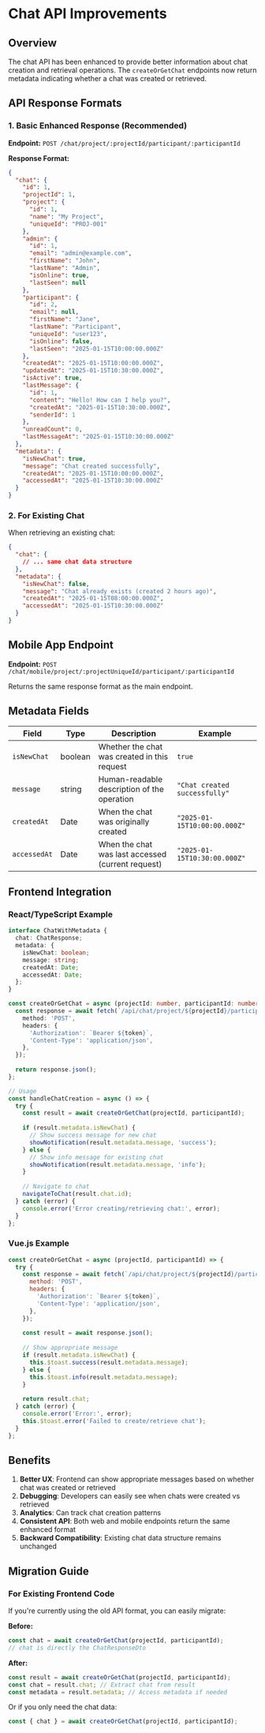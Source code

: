 # Chat API Improvements

## Overview

The chat API has been enhanced to provide better information about chat creation and retrieval operations. The `createOrGetChat` endpoints now return metadata indicating whether a chat was created or retrieved.

## API Response Formats

### 1. Basic Enhanced Response (Recommended)

**Endpoint:** `POST /chat/project/:projectId/participant/:participantId`

**Response Format:**
```json
{
  "chat": {
    "id": 1,
    "projectId": 1,
    "project": {
      "id": 1,
      "name": "My Project",
      "uniqueId": "PROJ-001"
    },
    "admin": {
      "id": 1,
      "email": "admin@example.com",
      "firstName": "John",
      "lastName": "Admin",
      "isOnline": true,
      "lastSeen": null
    },
    "participant": {
      "id": 2,
      "email": null,
      "firstName": "Jane",
      "lastName": "Participant",
      "uniqueId": "user123",
      "isOnline": false,
      "lastSeen": "2025-01-15T10:00:00.000Z"
    },
    "createdAt": "2025-01-15T10:00:00.000Z",
    "updatedAt": "2025-01-15T10:30:00.000Z",
    "isActive": true,
    "lastMessage": {
      "id": 1,
      "content": "Hello! How can I help you?",
      "createdAt": "2025-01-15T10:30:00.000Z",
      "senderId": 1
    },
    "unreadCount": 0,
    "lastMessageAt": "2025-01-15T10:30:00.000Z"
  },
  "metadata": {
    "isNewChat": true,
    "message": "Chat created successfully",
    "createdAt": "2025-01-15T10:00:00.000Z",
    "accessedAt": "2025-01-15T10:30:00.000Z"
  }
}
```

### 2. For Existing Chat

When retrieving an existing chat:

```json
{
  "chat": {
    // ... same chat data structure
  },
  "metadata": {
    "isNewChat": false,
    "message": "Chat already exists (created 2 hours ago)",
    "createdAt": "2025-01-15T08:00:00.000Z",
    "accessedAt": "2025-01-15T10:30:00.000Z"
  }
}
```

## Mobile App Endpoint

**Endpoint:** `POST /chat/mobile/project/:projectUniqueId/participant/:participantId`

Returns the same response format as the main endpoint.

## Metadata Fields

| Field | Type | Description | Example |
|-------|------|-------------|---------|
| `isNewChat` | boolean | Whether the chat was created in this request | `true` |
| `message` | string | Human-readable description of the operation | `"Chat created successfully"` |
| `createdAt` | Date | When the chat was originally created | `"2025-01-15T10:00:00.000Z"` |
| `accessedAt` | Date | When the chat was last accessed (current request) | `"2025-01-15T10:30:00.000Z"` |

## Frontend Integration

### React/TypeScript Example

```typescript
interface ChatWithMetadata {
  chat: ChatResponse;
  metadata: {
    isNewChat: boolean;
    message: string;
    createdAt: Date;
    accessedAt: Date;
  };
}

const createOrGetChat = async (projectId: number, participantId: number): Promise<ChatWithMetadata> => {
  const response = await fetch(`/api/chat/project/${projectId}/participant/${participantId}`, {
    method: 'POST',
    headers: {
      'Authorization': `Bearer ${token}`,
      'Content-Type': 'application/json',
    },
  });
  
  return response.json();
};

// Usage
const handleChatCreation = async () => {
  try {
    const result = await createOrGetChat(projectId, participantId);
    
    if (result.metadata.isNewChat) {
      // Show success message for new chat
      showNotification(result.metadata.message, 'success');
    } else {
      // Show info message for existing chat
      showNotification(result.metadata.message, 'info');
    }
    
    // Navigate to chat
    navigateToChat(result.chat.id);
  } catch (error) {
    console.error('Error creating/retrieving chat:', error);
  }
};
```

### Vue.js Example

```javascript
const createOrGetChat = async (projectId, participantId) => {
  try {
    const response = await fetch(`/api/chat/project/${projectId}/participant/${participantId}`, {
      method: 'POST',
      headers: {
        'Authorization': `Bearer ${token}`,
        'Content-Type': 'application/json',
      },
    });
    
    const result = await response.json();
    
    // Show appropriate message
    if (result.metadata.isNewChat) {
      this.$toast.success(result.metadata.message);
    } else {
      this.$toast.info(result.metadata.message);
    }
    
    return result.chat;
  } catch (error) {
    console.error('Error:', error);
    this.$toast.error('Failed to create/retrieve chat');
  }
};
```

## Benefits

1. **Better UX**: Frontend can show appropriate messages based on whether chat was created or retrieved
2. **Debugging**: Developers can easily see when chats were created vs retrieved
3. **Analytics**: Can track chat creation patterns
4. **Consistent API**: Both web and mobile endpoints return the same enhanced format
5. **Backward Compatibility**: Existing chat data structure remains unchanged

## Migration Guide

### For Existing Frontend Code

If you're currently using the old API format, you can easily migrate:

**Before:**
```typescript
const chat = await createOrGetChat(projectId, participantId);
// chat is directly the ChatResponseDto
```

**After:**
```typescript
const result = await createOrGetChat(projectId, participantId);
const chat = result.chat; // Extract chat from result
const metadata = result.metadata; // Access metadata if needed
```

Or if you only need the chat data:
```typescript
const { chat } = await createOrGetChat(projectId, participantId);
``` 